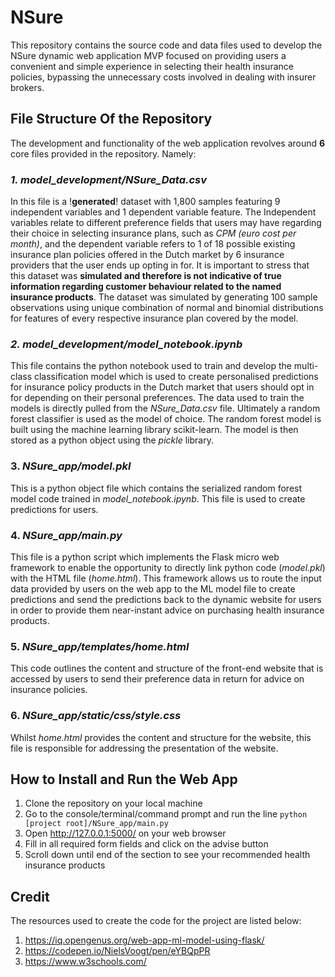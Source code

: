 # NSure
This repository contains the source code and data files used to develop the NSure dynamic web application MVP focused on providing users a convenient and simple experience in selecting their health insurance policies, bypassing the unnecessary costs involved in dealing with insurer brokers.

## File Structure Of the Repository
The development and functionality of the web application revolves around **6** core files provided in the repository. Namely:

### *1. model_development/NSure_Data.csv*
In this file is a !**generated**! dataset with 1,800 samples featuring 9 independent variables and 1 dependent variable feature. The Independent variables relate to different preference fields that users may have regarding their choice in selecting insurance plans, such as *CPM (euro cost per month)*, and the dependent variable refers to 1 of 18 possible existing insurance plan policies offered in the Dutch market by 6 insurance providers that the user ends up opting in for. It is important to stress that this dataset was **simulated and therefore is not indicative of true information regarding customer behaviour related to the named insurance products**. The dataset was simulated by generating 100 sample observations using unique combination of normal and binomial distributions for features of every respective insurance plan covered by the model. 

### *2. model_development/model_notebook.ipynb*
This file contains the python notebook used to train and develop the multi-class classification model which is used to create personalised predictions for insurance policy products in the Dutch market that users should opt in for depending on their personal preferences. The data used to train the models is directly pulled from the *NSure_Data.csv* file. Ultimately a random forest classifier is used as the model of choice. The random forest model is built using the machine learning library scikit-learn. The model is then stored as a python object using the *pickle* library.

### 3. *NSure_app/model.pkl*
This is a python object file which contains the serialized random forest model code trained in *model_notebook.ipynb*. This file is used to create predictions for users.

### 4. *NSure_app/main.py*
This file is a python script which implements the Flask micro web framework to enable the opportunity to directly link python code (*model.pkl*) with the HTML file (*home.html*). This framework allows us to route the input data provided by users on the web app to the ML model file to create predictions and send the predictions back to the dynamic website for users in order to provide them near-instant advice on purchasing health insurance products. 

### 5. *NSure_app/templates/home.html*
This code outlines the content and structure of the front-end website that is accessed by users to send their preference data in return for advice on insurance policies.

### 6. *NSure_app/static/css/style.css*
Whilst *home.html* provides the content and structure for the website, this file is responsible for addressing the presentation of the website.


## How to Install and Run the Web App

1) Clone the repository on your local machine
2) Go to the console/terminal/command prompt and run the line ```python [project root]/NSure_app/main.py```
3) Open http://127.0.0.1:5000/ on your web browser
4) Fill in all required form fields and click on the advise button
5) Scroll down until end of the section to see your recommended health insurance products 


## Credit
The resources used to create the code for the project are listed below:
1) https://iq.opengenus.org/web-app-ml-model-using-flask/
2) https://codepen.io/NielsVoogt/pen/eYBQpPR
3) https://www.w3schools.com/

